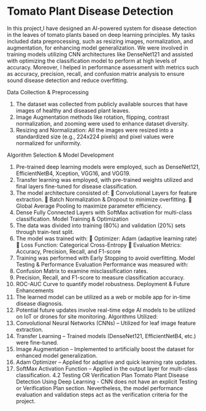 <h1> Tomato Plant Disease Detection </h1>

In this project,I have designed an AI-powered system for disease detection in the leaves of tomato plants based on deep learning principles. My tasks included data preprocessing, such as resizing images, normalization, and augmentation, for 
enhancing model generalization. We were involved in training models utilizing CNN architectures like DenseNet121 and assisted with optimizing the classification model to perform 
at high levels of accuracy. Moreover, I helped in performance assessment with metrics such as accuracy, precision, recall, and confusion matrix analysis to ensure sound disease detection and reduce overfitting.

Data Collection & Preprocessing
1. The dataset was collected from publicly available sources that have images of healthy and diseased plant leaves.
2. Image Augmentation methods like rotation, flipping, contrast normalization, and zooming were used to enhance dataset diversity.
3. Resizing and Normalization: All the images were resized into a standardized size (e.g., 224x224 pixels) and pixel values were normalized for uniformity.
   
Algorithm Selection & Model Development
1. Pre-trained deep learning models were employed, such as DenseNet121, EfficientNetB4, Xception, VGG16, and VGG19.
2. Transfer learning was employed, with pre-trained weights utilized and final layers fine-tuned for disease classification.
3. The model architecture consisted of:
 Convolutional Layers for feature extraction.
 Batch Normalization & Dropout to minimize overfitting.
 Global Average Pooling to maximize parameter efficiency.
4. Dense Fully Connected Layers with SoftMax activation for multi-class classification.
Model Training & Optimization
1. The data was divided into training (80%) and validation (20%) sets through train-test split.
2. The model was trained with:
 Optimizer: Adam (adaptive learning rate)
 Loss Function: Categorical Cross-Entropy
 Evaluation Metrics: Accuracy, Precision, Recall, and F1-score
3. Training was performed with Early Stopping to avoid overfitting.
Model Testing & Performance Evaluation
Performance was measured with:
1. Confusion Matrix to examine misclassification rates.
2. Precision, Recall, and F1-score to measure classification accuracy.
3. ROC-AUC Curve to quantify model robustness.
Deployment & Future Enhancements
1. The learned model can be utilized as a web or mobile app for in-time disease diagnosis.
2. Potential future updates involve real-time edge AI models to be utilized on IoT or drones for site monitoring.
Algorithms Utilized:
1. Convolutional Neural Networks (CNNs) – Utilized for leaf image feature extraction.
2. Transfer Learning – Trained models (DenseNet121, EfficientNetB4, etc.) were fine-tuned.
3. Image Augmentation – Implemented to artificially boost the dataset for enhanced model generalization.
4. Adam Optimizer – Applied for adaptive and quick learning rate updates.
5. SoftMax Activation Function – Applied in the output layer for multi-class classification.
4.2 Testing OR Verification Plan
Tomato Plant Disease Detection Using Deep Learning - CNN does not have an explicit Testing or Verification 
Plan section. Nevertheless, the model performance evaluation and validation steps act as the verification criteria 
for the project.
